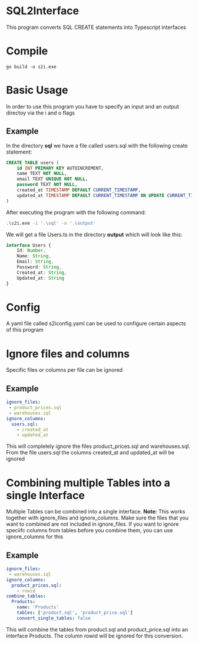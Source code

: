# SQL2Interface
This program converts SQL CREATE statements into Typescript interfaces

# Compile
```
go build -o s2i.exe
```


# Basic Usage
In order to use this program you have to specify an input and an output directoy via the i and o flags

## Example

In the directory <b>sql</b> we have a file called users.sql with the following create statement:
```sql
CREATE TABLE users (
    id INT PRIMARY KEY AUTOINCREMENT,
    name TEXT NOT NULL,
    email TEXT UNIQUE NOT NULL,
    password TEXT NOT NULL,
    created_at TIMESTAMP DEFAULT CURRENT_TIMESTAMP,
    updated_at TIMESTAMP DEFAULT CURRENT_TIMESTAMP ON UPDATE CURRENT_TIMESTAMP
)
```

After executing the program with the following command:
```bash
.\s2i.exe -i '.\sql' -o '.\output'
```

We will get a file Users.ts in the directory <b>output</b> which will look like this:
```ts
interface Users {
	Id: Number, 
	Name: String, 
	Email: String, 
	Password: String, 
	Created_at: String, 
	Updated_at: String
}
```

# Config 
A yaml file called s2iconfig.yaml can be used to configure certain aspects of this program

# Ignore files and columns
Specific files or columns per file can be ignored

## Example

```yaml
ignore_files:
 - product_prices.sql
 - warehouses.sql
ignore_columns:
  users.sql:
    - created_at
    - updated_at
```

This will completely ignore the files product_prices.sql and warehouses.sql. From the file users.sql the columns created_at and updated_at will be ignored

# Combining multiple Tables into a single Interface
Multiple Tables can be combined into a single interface.
<b>Note:</b> This works together with ignore_files and ignore_columns.
Make sure the files that you want to combined are not included in ignore_files.
If you want to ignore speciifc columns from tables before you combine them, you can use ignore_columns for this

## Example

```yaml
ignore_files:
 - warehouses.sql
ignore_columns:
  product_prices.sql:
    - rowid
combine_tables:
  Products:
    name: 'Products'
    tables: ['product.sql', 'product_price.sql']
    convert_single_tables: false
```

This will combine the tables from product.sql and product_price.sql into an interface Products.
The column rowid will be ignored for this conversion.

